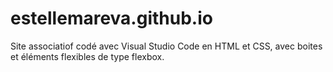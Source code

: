 # estellemareva.github.io
Site associatiof codé avec Visual Studio Code en HTML et CSS, avec boites et éléments flexibles de type flexbox.
